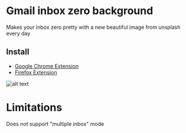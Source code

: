 
# Gmail inbox zero background
Makes your inbox zero pretty with a new beautiful image from unsplash every day

## Install
- [Google Chrome Extension](https://chrome.google.com/webstore/detail/gmail-inbox-zero-backgrou/fadepmbdhojcogdjcihbhdcbfpacdbdg)
- [Firefox Extension](https://addons.mozilla.org/en-GB/firefox/addon/gmail-inbox-zero-background/)

![alt text](https://lh3.googleusercontent.com/JehvqxajT9dMSoRoKQ0RNxFtMPIvuVBXqWr_g5ODViMlb7Vb0IQ6KNz0Xb4rQQ34JoWN4aZx7Q=w640-h400-e365)

# Limitations
Does not support "multiple inbox" mode